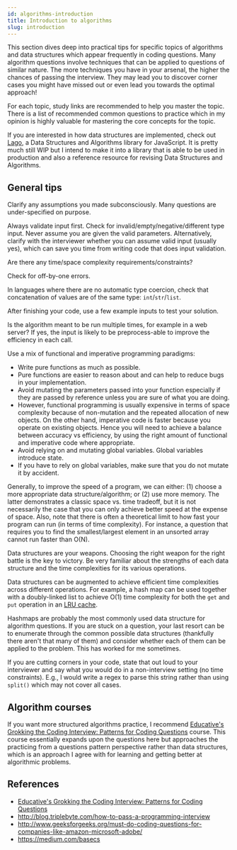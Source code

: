```yaml
---
id: algorithms-introduction
title: Introduction to algorithms
slug: introduction
---
```


This section dives deep into practical tips for specific topics of algorithms and data structures which appear frequently in coding questions. Many algorithm questions involve techniques that can be applied to questions of similar nature. The more techniques you have in your arsenal, the higher the chances of passing the interview. They may lead you to discover corner cases you might have missed out or even lead you towards the optimal approach!

For each topic, study links are recommended to help you master the topic. There is a list of recommended common questions to practice which in my opinion is highly valuable for mastering the core concepts for the topic.

If you are interested in how data structures are implemented, check out [Lago](https://github.com/yangshun/lago), a Data Structures and Algorithms library for JavaScript. It is pretty much still WIP but I intend to make it into a library that is able to be used in production and also a reference resource for revising Data Structures and Algorithms.

## General tips

Clarify any assumptions you made subconsciously. Many questions are under-specified on purpose.

Always validate input first. Check for invalid/empty/negative/different type input. Never assume you are given the valid parameters. Alternatively, clarify with the interviewer whether you can assume valid input (usually yes), which can save you time from writing code that does input validation.

Are there any time/space complexity requirements/constraints?

Check for off-by-one errors.

In languages where there are no automatic type coercion, check that concatenation of values are of the same type: `int`/`str`/`list`.

After finishing your code, use a few example inputs to test your solution.

Is the algorithm meant to be run multiple times, for example in a web server? If yes, the input is likely to be preprocess-able to improve the efficiency in each call.

Use a mix of functional and imperative programming paradigms:

- Write pure functions as much as possible.
- Pure functions are easier to reason about and can help to reduce bugs in your implementation.
- Avoid mutating the parameters passed into your function especially if they are passed by reference unless you are sure of what you are doing.
- However, functional programming is usually expensive in terms of space complexity because of non-mutation and the repeated allocation of new objects. On the other hand, imperative code is faster because you operate on existing objects. Hence you will need to achieve a balance between accuracy vs efficiency, by using the right amount of functional and imperative code where appropriate.
- Avoid relying on and mutating global variables. Global variables introduce state.
- If you have to rely on global variables, make sure that you do not mutate it by accident.

Generally, to improve the speed of a program, we can either: (1) choose a more appropriate data structure/algorithm; or (2) use more memory. The latter demonstrates a classic space vs. time tradeoff, but it is not necessarily the case that you can only achieve better speed at the expense of space. Also, note that there is often a theoretical limit to how fast your program can run (in terms of time complexity). For instance, a question that requires you to find the smallest/largest element in an unsorted array cannot run faster than O(N).

Data structures are your weapons. Choosing the right weapon for the right battle is the key to victory. Be very familiar about the strengths of each data structure and the time complexities for its various operations.

Data structures can be augmented to achieve efficient time complexities across different operations. For example, a hash map can be used together with a doubly-linked list to achieve O(1) time complexity for both the `get` and `put` operation in an [LRU cache](https://leetcode.com/problems/lru-cache/).

Hashmaps are probably the most commonly used data structure for algorithm questions. If you are stuck on a question, your last resort can be to enumerate through the common possible data structures (thankfully there aren't that many of them) and consider whether each of them can be applied to the problem. This has worked for me sometimes.

If you are cutting corners in your code, state that out loud to your interviewer and say what you would do in a non-interview setting (no time constraints). E.g., I would write a regex to parse this string rather than using `split()` which may not cover all cases.

## Algorithm courses

If you want more structured algorithms practice, I recommend [Educative's Grokking the Coding Interview: Patterns for Coding Questions](https://www.educative.io/courses/grokking-the-coding-interview?aff=x23W) course. This course essentially expands upon the questions here but approaches the practicing from a questions pattern perspective rather than data structures, which is an approach I agree with for learning and getting better at algorithmic problems.

## References

- [Educative's Grokking the Coding Interview: Patterns for Coding Questions](https://www.educative.io/courses/grokking-the-coding-interview?aff=x23W)
- http://blog.triplebyte.com/how-to-pass-a-programming-interview
- http://www.geeksforgeeks.org/must-do-coding-questions-for-companies-like-amazon-microsoft-adobe/
- https://medium.com/basecs

